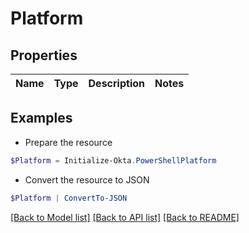 # Platform
## Properties

Name | Type | Description | Notes
------------ | ------------- | ------------- | -------------

## Examples

- Prepare the resource
```powershell
$Platform = Initialize-Okta.PowerShellPlatform 
```

- Convert the resource to JSON
```powershell
$Platform | ConvertTo-JSON
```

[[Back to Model list]](../README.md#documentation-for-models) [[Back to API list]](../README.md#documentation-for-api-endpoints) [[Back to README]](../README.md)

